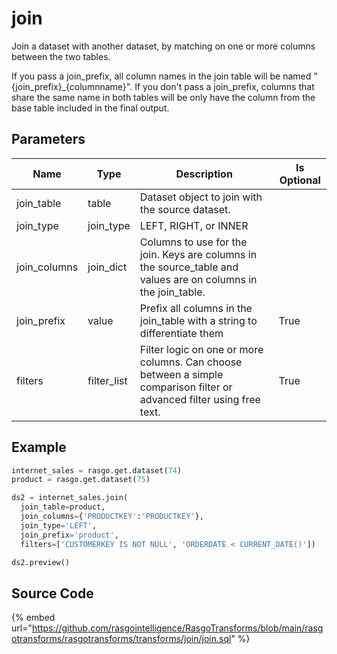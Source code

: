 

# join

Join a dataset with another dataset, by matching on one or more columns between the two tables.

If you pass a join_prefix, all column names in the join table will be named "{join_prefix}_{columnname}".
If you don't pass a join_prefix, columns that share the same name in both tables will be only have the column from the base table included in the final output.


## Parameters

|     Name     |    Type     |                                                      Description                                                       | Is Optional |
| ------------ | ----------- | ---------------------------------------------------------------------------------------------------------------------- | ----------- |
| join_table   | table       | Dataset object to join with the source dataset.                                                                        |             |
| join_type    | join_type   | LEFT, RIGHT, or INNER                                                                                                  |             |
| join_columns | join_dict   | Columns to use for the join. Keys are columns in the source_table and values are on columns in the join_table.         |             |
| join_prefix  | value       | Prefix all columns in the join_table with a string to differentiate them                                               | True        |
| filters      | filter_list | Filter logic on one or more columns. Can choose between a simple comparison filter or advanced filter using free text. | True        |


## Example

```python
internet_sales = rasgo.get.dataset(74)
product = rasgo.get.dataset(75)

ds2 = internet_sales.join(
  join_table=product,
  join_columns={'PRODUCTKEY':'PRODUCTKEY'},
  join_type='LEFT',
  join_prefix='product',
  filters=['CUSTOMERKEY IS NOT NULL', 'ORDERDATE < CURRENT_DATE()'])

ds2.preview()
```

## Source Code

{% embed url="https://github.com/rasgointelligence/RasgoTransforms/blob/main/rasgotransforms/rasgotransforms/transforms/join/join.sql" %}

